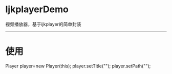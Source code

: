 # IjkplayerDemo
视频播放器，基于ijkplayer的简单封装

***********************
# 使用
Player player=new Player(this);
player.setTitle("");
player.setPath("");
